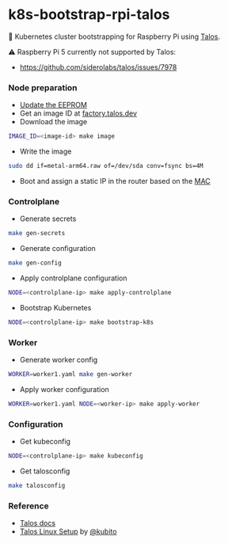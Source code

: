 # k8s-bootstrap-rpi-talos
🚀 Kubernetes cluster bootstrapping for Raspberry Pi using [Talos](https://www.talos.dev/).

⚠️ Raspberry Pi 5 currently not supported by Talos:
- https://github.com/siderolabs/talos/issues/7978

### Node preparation

- [Update the EEPROM](https://www.talos.dev/v1.7/talos-guides/install/single-board-computers/rpi_generic/#updating-the-eeprom)
- Get an image ID at [factory.talos.dev](https://factory.talos.dev/)
- Download the image
```bash
IMAGE_ID=<image-id> make image
```
- Write the image
```bash
sudo dd if=metal-arm64.raw of=/dev/sda conv=fsync bs=4M
```
- Boot and assign a static IP in the router based on the [MAC](https://kubito.dev/posts/getting-pi-mac-address/)


### Controlplane

- Generate secrets
```bash
make gen-secrets
```
- Generate configuration
```bash
make gen-config
```
- Apply controlplane configuration
```bash
NODE=<controlplane-ip> make apply-controlplane
```
- Bootstrap Kubernetes
```bash
NODE=<controlplane-ip> make bootstrap-k8s
```

### Worker

- Generate worker config
```bash
WORKER=worker1.yaml make gen-worker
```
- Apply worker configuration
```bash
WORKER=worker1.yaml NODE=<worker-ip> make apply-worker
```

### Configuration

- Get kubeconfig
```bash
NODE=<controlplane-ip> make kubeconfig
```
- Get talosconfig
```bash
make talosconfig
```

### Reference
- [Talos docs](https://www.talos.dev/v1.7/)
- [Talos Linux Setup](https://kubito.dev/series/talos-linux-setup/) by [@kubito](https://kubito.dev/)